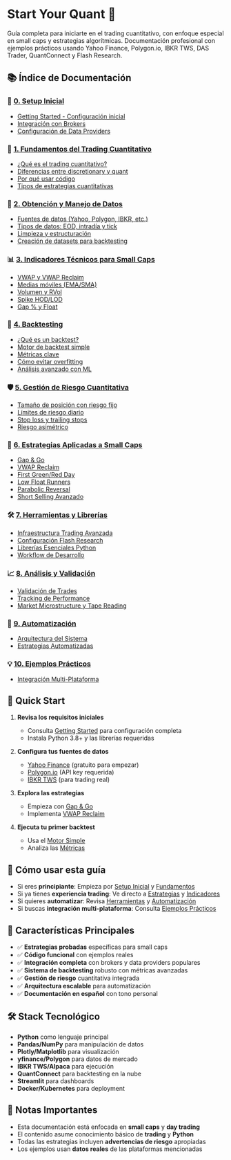 # Start Your Quant 🚀

Guía completa para iniciarte en el trading cuantitativo, con enfoque especial en small caps y estrategias algorítmicas. Documentación profesional con ejemplos prácticos usando Yahoo Finance, Polygon.io, IBKR TWS, DAS Trader, QuantConnect y Flash Research.

## 📚 Índice de Documentación

### 🚀 [0. Setup Inicial](docs/setup/)
- [Getting Started - Configuración inicial](docs/setup/getting_started.md)
- [Integración con Brokers](docs/setup/broker_integration.md)
- [Configuración de Data Providers](docs/setup/data_providers.md)

### 🧠 [1. Fundamentos del Trading Cuantitativo](docs/fundamentals/)
- [¿Qué es el trading cuantitativo?](docs/fundamentals/what_is_quant.md)
- [Diferencias entre discretionary y quant](docs/fundamentals/discretionary_vs_quant.md)
- [Por qué usar código](docs/fundamentals/why_code.md)
- [Tipos de estrategias cuantitativas](docs/fundamentals/strategy_types.md)

### 💾 [2. Obtención y Manejo de Datos](docs/data/)
- [Fuentes de datos (Yahoo, Polygon, IBKR, etc.)](docs/data/data_sources.md)
- [Tipos de datos: EOD, intradía y tick](docs/data/data_types.md)
- [Limpieza y estructuración](docs/data/data_cleaning.md)
- [Creación de datasets para backtesting](docs/data/backtesting_datasets.md)

### 📊 [3. Indicadores Técnicos para Small Caps](docs/indicators/)
- [VWAP y VWAP Reclaim](docs/indicators/vwap.md)
- [Medias móviles (EMA/SMA)](docs/indicators/moving_averages.md)
- [Volumen y RVol](docs/indicators/volume_rvol.md)
- [Spike HOD/LOD](docs/indicators/spike_hod_lod.md)
- [Gap % y Float](docs/indicators/gap_float.md)

### 🧪 [4. Backtesting](docs/backtesting/)
- [¿Qué es un backtest?](docs/backtesting/what_is_backtest.md)
- [Motor de backtest simple](docs/backtesting/simple_engine.md)
- [Métricas clave](docs/backtesting/metrics.md)
- [Cómo evitar overfitting](docs/backtesting/overfitting.md)
- [Análisis avanzado con ML](docs/backtesting/advanced_analysis.md)

### 🛡️ [5. Gestión de Riesgo Cuantitativa](docs/risk/)
- [Tamaño de posición con riesgo fijo](docs/risk/position_sizing.md)
- [Límites de riesgo diario](docs/risk/risk_limits.md)
- [Stop loss y trailing stops](docs/risk/stops.md)
- [Riesgo asimétrico](docs/risk/asymmetric_risk.md)

### 🎯 [6. Estrategias Aplicadas a Small Caps](docs/strategies/)
- [Gap & Go](docs/strategies/gap_and_go.md)
- [VWAP Reclaim](docs/strategies/vwap_reclaim.md)
- [First Green/Red Day](docs/strategies/first_green_red_day.md)
- [Low Float Runners](docs/strategies/low_float_runners.md)
- [Parabolic Reversal](docs/strategies/parabolic_reversal.md)
- [Short Selling Avanzado](docs/strategies/short_selling_advanced.md)

### 🛠️ [7. Herramientas y Librerías](docs/tools/)
- [Infraestructura Trading Avanzada](docs/tools/advanced_trading_infrastructure.md)
- [Configuración Flash Research](docs/tools/flash_research_config.md)
- [Librerías Esenciales Python](docs/tools/essential_libraries.md)
- [Workflow de Desarrollo](docs/tools/development_workflow.md)

### 📈 [8. Análisis y Validación](docs/analysis/)
- [Validación de Trades](docs/analysis/trade_validation.md)
- [Tracking de Performance](docs/analysis/performance_tracking.md)
- [Market Microstructure y Tape Reading](docs/analysis/market_microstructure.md)

### 🤖 [9. Automatización](docs/automation/)
- [Arquitectura del Sistema](docs/automation/system_architecture.md)
- [Estrategias Automatizadas](docs/automation/automation_strategies.md)

### 💡 [10. Ejemplos Prácticos](docs/examples/)
- [Integración Multi-Plataforma](docs/examples/platform_integration.md)

## 🚀 Quick Start

1. **Revisa los requisitos iniciales**
   - Consulta [Getting Started](docs/setup/getting_started.md) para configuración completa
   - Instala Python 3.8+ y las librerías requeridas

2. **Configura tus fuentes de datos**
   - [Yahoo Finance](docs/setup/data_providers.md) (gratuito para empezar)
   - [Polygon.io](docs/setup/data_providers.md) (API key requerida)
   - [IBKR TWS](docs/setup/broker_integration.md) (para trading real)

3. **Explora las estrategias**
   - Empieza con [Gap & Go](docs/strategies/gap_and_go.md)
   - Implementa [VWAP Reclaim](docs/strategies/vwap_reclaim.md)

4. **Ejecuta tu primer backtest**
   - Usa el [Motor Simple](docs/backtesting/simple_engine.md)
   - Analiza las [Métricas](docs/backtesting/metrics.md)

## 📖 Cómo usar esta guía

- Si eres **principiante**: Empieza por [Setup Inicial](docs/setup/) y [Fundamentos](docs/fundamentals/)
- Si ya tienes **experiencia trading**: Ve directo a [Estrategias](docs/strategies/) y [Indicadores](docs/indicators/)
- Si quieres **automatizar**: Revisa [Herramientas](docs/tools/) y [Automatización](docs/automation/)
- Si buscas **integración multi-plataforma**: Consulta [Ejemplos Prácticos](docs/examples/)

## 🎯 Características Principales

- ✅ **Estrategias probadas** específicas para small caps
- ✅ **Código funcional** con ejemplos reales
- ✅ **Integración completa** con brokers y data providers populares
- ✅ **Sistema de backtesting** robusto con métricas avanzadas
- ✅ **Gestión de riesgo** cuantitativa integrada
- ✅ **Arquitectura escalable** para automatización
- ✅ **Documentación en español** con tono personal

## 🛠️ Stack Tecnológico

- **Python** como lenguaje principal
- **Pandas/NumPy** para manipulación de datos
- **Plotly/Matplotlib** para visualización
- **yfinance/Polygon** para datos de mercado
- **IBKR TWS/Alpaca** para ejecución
- **QuantConnect** para backtesting en la nube
- **Streamlit** para dashboards
- **Docker/Kubernetes** para deployment

## 📝 Notas Importantes

- Esta documentación está enfocada en **small caps** y **day trading**
- El contenido asume conocimiento básico de **trading** y **Python**
- Todas las estrategias incluyen **advertencias de riesgo** apropiadas
- Los ejemplos usan **datos reales** de las plataformas mencionadas
